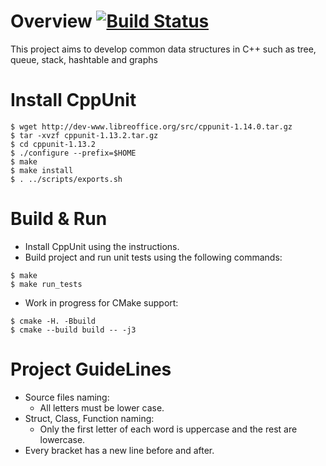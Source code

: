# Overview [![Build Status](https://travis-ci.com/kavros/cpp-data-structures.svg?branch=master)](https://travis-ci.com/kavros/cpp-data-structures)
This project aims to develop common data structures in C++ such as tree, queue, stack, hashtable and graphs

# Install CppUnit
```
$ wget http://dev-www.libreoffice.org/src/cppunit-1.14.0.tar.gz
$ tar -xvzf cppunit-1.13.2.tar.gz
$ cd cppunit-1.13.2
$ ./configure --prefix=$HOME
$ make
$ make install 
$ . ../scripts/exports.sh 
```

# Build & Run
* Install CppUnit using the instructions.
* Build project and run unit tests using the following commands:
```
$ make
$ make run_tests
```
* Work in progress for CMake support:
```
$ cmake -H. -Bbuild
$ cmake --build build -- -j3
```



# Project GuideLines
* Source files naming: 
    * All letters must be lower case.
* Struct, Class, Function naming: 
    * Only the first letter of each word is uppercase and the rest are lowercase.
* Every bracket has a new line before and after.


